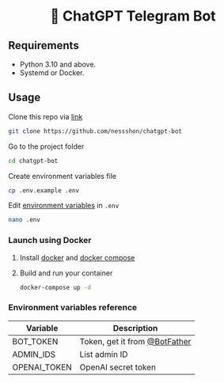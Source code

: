 <h1 align="center">🤖 ChatGPT Telegram Bot</h1>

## Requirements

* Python 3.10 and above.
* Systemd or Docker.

## Usage

Clone this repo via [link](https://github.com/nessshon/chatgpt-bot)

```bash
git clone https://github.com/nessshon/chatgpt-bot
```

Go to the project folder

```bash
cd chatgpt-bot
```

Create environment variables file

```bash
cp .env.example .env
```

Edit [environment variables](#environment-variables-reference) in `.env`

```bash
nano .env
```

### Launch using Docker

1. Install [docker](https://docs.docker.com/get-docker) and [docker compose](https://docs.docker.com/compose/install/)

2. Build and run your container
   ```bash
   docker-compose up -d
   ```

### Environment variables reference

| Variable     | Description                                             |
|--------------|---------------------------------------------------------|
| BOT_TOKEN    | Token, get it from [@BotFather](https://t.me/BotFather) |
| ADMIN_IDS    | List admin ID                                           |
| OPENAI_TOKEN | OpenAI secret token                                     |
